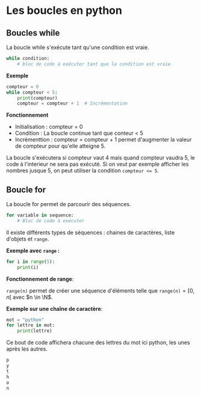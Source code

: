 # Les boucles en python

## Boucles while

La boucle while s'exécute tant qu'une condition est vraie.

```python
while condition:
    # bloc de code à exécuter tant que la condition est vraie
```

**Exemple**

```python
compteur = 0
while compteur < 5:
    print(compteur)
    compteur = compteur + 1  # Incrémentation
```

**Fonctionnement**

- Initialisation : compteur = 0
- Condition : La boucle continue tant que conteur < 5
- Incrémenttion : compteur = compteur + 1 permet d'augmenter la valeur de compteur pour qu'elle atteigne 5.

La boucle s'exécutera si compteur vaut 4 mais quand compteur vaudra 5, le code à l'interieur ne sera pas exécuté. 
Si on veut par exemple afficher les nombres jusque 5, on peut utiliser la condition `compteur <= 5`.

## Boucle for

La boucle for permet de parcourir des séquences.

```python
for variable in sequence:
    # Bloc de code à exécuter
```

Il existe différents types de séquences : chaines de caractères, liste d'objets et `range`.

**Exemple avec `range` :**

```python
for i in range(5):
    print(i)
```

**Fonctionnement de range**:

`range(n)` permet de créer une séquence d'éléments telle que $\texttt{range(n)} = [0,n[$ avec $n \in \N$.

**Exemple sur une chaîne de caractère**:

```python
mot = "python"
for lettre in mot:
    print(lettre)
```

Ce bout de code affichera chacune des lettres du mot ici python, les unes après les autres.

```python
p
y
t
h
o
n
```